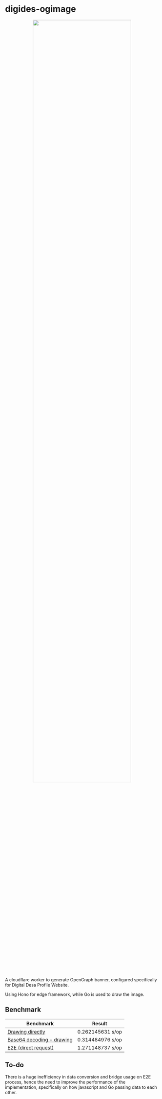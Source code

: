 # digides-ogimage

<center>
  <img src="./assets/example.jpeg" width="80%"/>
</center>

A cloudflare worker to generate OpenGraph banner, configured specifically for Digital Desa Profile Website.

Using Hono for edge framework, while Go is used to draw the image.

## Benchmark

| Benchmark                                               | Result           |
|---------------------------------------------------------|------------------|
| [Drawing directly](./pkg/ogimage/draw_test.go)          | 0.262145631 s/op |
| [Base64 decoding + drawing](./pkg/bridge/start_test.go) | 0.314484976 s/op |
| [E2E (direct request)](./src/app.benchmark.test.ts)  | 1.271148737 s/op |

## To-do

There is a huge inefficiency in data conversion and bridge usage on E2E process, hence the need to improve the performance of the implementation, specifically on how javascript and Go passing data to each other.